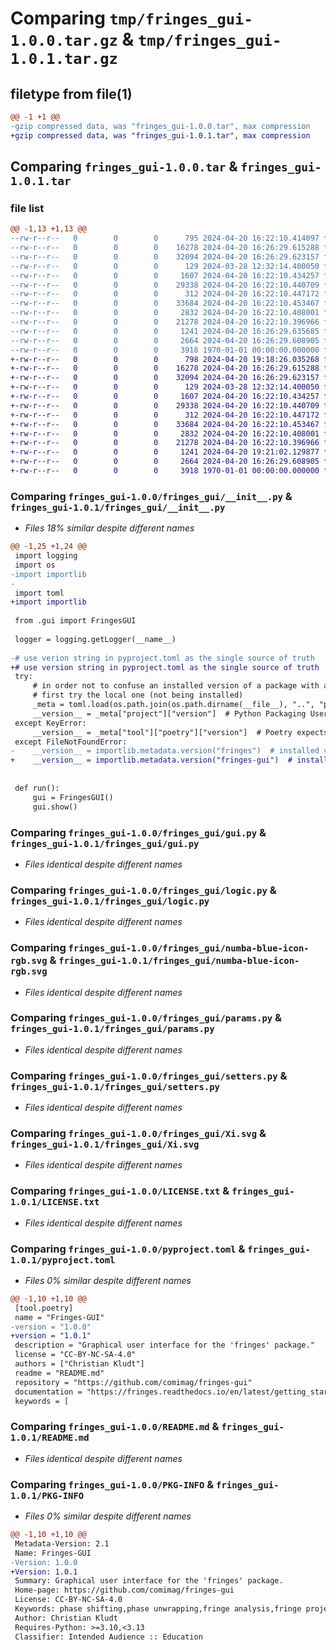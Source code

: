 # Comparing `tmp/fringes_gui-1.0.0.tar.gz` & `tmp/fringes_gui-1.0.1.tar.gz`

## filetype from file(1)

```diff
@@ -1 +1 @@
-gzip compressed data, was "fringes_gui-1.0.0.tar", max compression
+gzip compressed data, was "fringes_gui-1.0.1.tar", max compression
```

## Comparing `fringes_gui-1.0.0.tar` & `fringes_gui-1.0.1.tar`

### file list

```diff
@@ -1,13 +1,13 @@
--rw-r--r--   0        0        0      795 2024-04-20 16:22:10.414097 fringes_gui-1.0.0/fringes_gui/__init__.py
--rw-r--r--   0        0        0    16278 2024-04-20 16:26:29.615288 fringes_gui-1.0.0/fringes_gui/gui.py
--rw-r--r--   0        0        0    32094 2024-04-20 16:26:29.623157 fringes_gui-1.0.0/fringes_gui/logic.py
--rw-r--r--   0        0        0      129 2024-03-28 12:32:14.400050 fringes_gui-1.0.0/fringes_gui/main.py
--rw-r--r--   0        0        0     1607 2024-04-20 16:22:10.434257 fringes_gui-1.0.0/fringes_gui/numba-blue-icon-rgb.svg
--rw-r--r--   0        0        0    29338 2024-04-20 16:22:10.440709 fringes_gui-1.0.0/fringes_gui/params.py
--rw-r--r--   0        0        0      312 2024-04-20 16:22:10.447172 fringes_gui-1.0.0/fringes_gui/readme.txt
--rw-r--r--   0        0        0    33684 2024-04-20 16:22:10.453467 fringes_gui-1.0.0/fringes_gui/setters.py
--rw-r--r--   0        0        0     2832 2024-04-20 16:22:10.408001 fringes_gui-1.0.0/fringes_gui/Xi.svg
--rw-r--r--   0        0        0    21278 2024-04-20 16:22:10.396966 fringes_gui-1.0.0/LICENSE.txt
--rw-r--r--   0        0        0     1241 2024-04-20 16:26:29.635685 fringes_gui-1.0.0/pyproject.toml
--rw-r--r--   0        0        0     2664 2024-04-20 16:26:29.608905 fringes_gui-1.0.0/README.md
--rw-r--r--   0        0        0     3918 1970-01-01 00:00:00.000000 fringes_gui-1.0.0/PKG-INFO
+-rw-r--r--   0        0        0      798 2024-04-20 19:18:26.035268 fringes_gui-1.0.1/fringes_gui/__init__.py
+-rw-r--r--   0        0        0    16278 2024-04-20 16:26:29.615288 fringes_gui-1.0.1/fringes_gui/gui.py
+-rw-r--r--   0        0        0    32094 2024-04-20 16:26:29.623157 fringes_gui-1.0.1/fringes_gui/logic.py
+-rw-r--r--   0        0        0      129 2024-03-28 12:32:14.400050 fringes_gui-1.0.1/fringes_gui/main.py
+-rw-r--r--   0        0        0     1607 2024-04-20 16:22:10.434257 fringes_gui-1.0.1/fringes_gui/numba-blue-icon-rgb.svg
+-rw-r--r--   0        0        0    29338 2024-04-20 16:22:10.440709 fringes_gui-1.0.1/fringes_gui/params.py
+-rw-r--r--   0        0        0      312 2024-04-20 16:22:10.447172 fringes_gui-1.0.1/fringes_gui/readme.txt
+-rw-r--r--   0        0        0    33684 2024-04-20 16:22:10.453467 fringes_gui-1.0.1/fringes_gui/setters.py
+-rw-r--r--   0        0        0     2832 2024-04-20 16:22:10.408001 fringes_gui-1.0.1/fringes_gui/Xi.svg
+-rw-r--r--   0        0        0    21278 2024-04-20 16:22:10.396966 fringes_gui-1.0.1/LICENSE.txt
+-rw-r--r--   0        0        0     1241 2024-04-20 19:21:02.129877 fringes_gui-1.0.1/pyproject.toml
+-rw-r--r--   0        0        0     2664 2024-04-20 16:26:29.608905 fringes_gui-1.0.1/README.md
+-rw-r--r--   0        0        0     3918 1970-01-01 00:00:00.000000 fringes_gui-1.0.1/PKG-INFO
```

### Comparing `fringes_gui-1.0.0/fringes_gui/__init__.py` & `fringes_gui-1.0.1/fringes_gui/__init__.py`

 * *Files 18% similar despite different names*

```diff
@@ -1,25 +1,24 @@
 import logging
 import os
-import importlib
-
 import toml
+import importlib
 
 from .gui import FringesGUI
 
 logger = logging.getLogger(__name__)
 
-# use verion string in pyproject.toml as the single source of truth
+# use version string in pyproject.toml as the single source of truth
 try:
     # in order not to confuse an installed version of a package with a local one,
     # first try the local one (not being installed)
     _meta = toml.load(os.path.join(os.path.dirname(__file__), "..", "pyproject.toml"))
     __version__ = _meta["project"]["version"]  # Python Packaging User Guide expects version here
 except KeyError:
     __version__ = _meta["tool"]["poetry"]["version"]  # Poetry expects version here
 except FileNotFoundError:
-    __version__ = importlib.metadata.version("fringes")  # installed version
+    __version__ = importlib.metadata.version("fringes-gui")  # installed version
 
 
 def run():
     gui = FringesGUI()
     gui.show()
```

### Comparing `fringes_gui-1.0.0/fringes_gui/gui.py` & `fringes_gui-1.0.1/fringes_gui/gui.py`

 * *Files identical despite different names*

### Comparing `fringes_gui-1.0.0/fringes_gui/logic.py` & `fringes_gui-1.0.1/fringes_gui/logic.py`

 * *Files identical despite different names*

### Comparing `fringes_gui-1.0.0/fringes_gui/numba-blue-icon-rgb.svg` & `fringes_gui-1.0.1/fringes_gui/numba-blue-icon-rgb.svg`

 * *Files identical despite different names*

### Comparing `fringes_gui-1.0.0/fringes_gui/params.py` & `fringes_gui-1.0.1/fringes_gui/params.py`

 * *Files identical despite different names*

### Comparing `fringes_gui-1.0.0/fringes_gui/setters.py` & `fringes_gui-1.0.1/fringes_gui/setters.py`

 * *Files identical despite different names*

### Comparing `fringes_gui-1.0.0/fringes_gui/Xi.svg` & `fringes_gui-1.0.1/fringes_gui/Xi.svg`

 * *Files identical despite different names*

### Comparing `fringes_gui-1.0.0/LICENSE.txt` & `fringes_gui-1.0.1/LICENSE.txt`

 * *Files identical despite different names*

### Comparing `fringes_gui-1.0.0/pyproject.toml` & `fringes_gui-1.0.1/pyproject.toml`

 * *Files 0% similar despite different names*

```diff
@@ -1,10 +1,10 @@
 [tool.poetry]
 name = "Fringes-GUI"
-version = "1.0.0"
+version = "1.0.1"
 description = "Graphical user interface for the 'fringes' package."
 license = "CC-BY-NC-SA-4.0"
 authors = ["Christian Kludt"]
 readme = "README.md"
 repository = "https://github.com/comimag/fringes-gui"
 documentation = "https://fringes.readthedocs.io/en/latest/getting_started/usage.html#graphical-user-interface"
 keywords = [
```

### Comparing `fringes_gui-1.0.0/README.md` & `fringes_gui-1.0.1/README.md`

 * *Files identical despite different names*

### Comparing `fringes_gui-1.0.0/PKG-INFO` & `fringes_gui-1.0.1/PKG-INFO`

 * *Files 0% similar despite different names*

```diff
@@ -1,10 +1,10 @@
 Metadata-Version: 2.1
 Name: Fringes-GUI
-Version: 1.0.0
+Version: 1.0.1
 Summary: Graphical user interface for the 'fringes' package.
 Home-page: https://github.com/comimag/fringes-gui
 License: CC-BY-NC-SA-4.0
 Keywords: phase shifting,phase unwrapping,fringe analysis,fringe projection,deflectometry,computational imaging
 Author: Christian Kludt
 Requires-Python: >=3.10,<3.13
 Classifier: Intended Audience :: Education
```

